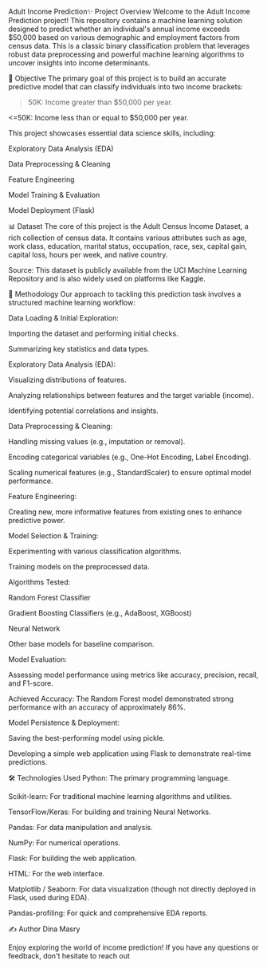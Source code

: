 Adult Income Prediction✨ Project Overview
Welcome to the Adult Income Prediction project! This repository contains a machine learning solution designed to predict whether an individual's annual income exceeds $50,000 based on various demographic and employment factors from census data. This is a classic binary classification problem that leverages robust data preprocessing and powerful machine learning algorithms to uncover insights into income determinants.

🎯 Objective
The primary goal of this project is to build an accurate predictive model that can classify individuals into two income brackets:

>50K: Income greater than $50,000 per year.

<=50K: Income less than or equal to $50,000 per year.

This project showcases essential data science skills, including:

Exploratory Data Analysis (EDA)

Data Preprocessing & Cleaning

Feature Engineering

Model Training & Evaluation

Model Deployment (Flask)

📊 Dataset
The core of this project is the Adult Census Income Dataset, a rich collection of census data. It contains various attributes such as age, work class, education, marital status, occupation, race, sex, capital gain, capital loss, hours per week, and native country.

Source: This dataset is publicly available from the UCI Machine Learning Repository and is also widely used on platforms like Kaggle.

🚀 Methodology
Our approach to tackling this prediction task involves a structured machine learning workflow:

Data Loading & Initial Exploration:

Importing the dataset and performing initial checks.

Summarizing key statistics and data types.

Exploratory Data Analysis (EDA):

Visualizing distributions of features.

Analyzing relationships between features and the target variable (income).

Identifying potential correlations and insights.

Data Preprocessing & Cleaning:

Handling missing values (e.g., imputation or removal).

Encoding categorical variables (e.g., One-Hot Encoding, Label Encoding).

Scaling numerical features (e.g., StandardScaler) to ensure optimal model performance.

Feature Engineering:

Creating new, more informative features from existing ones to enhance predictive power.

Model Selection & Training:

Experimenting with various classification algorithms.

Training models on the preprocessed data.

Algorithms Tested:

Random Forest Classifier

Gradient Boosting Classifiers (e.g., AdaBoost, XGBoost)

Neural Network

Other base models for baseline comparison.

Model Evaluation:

Assessing model performance using metrics like accuracy, precision, recall, and F1-score.

Achieved Accuracy: The Random Forest model demonstrated strong performance with an accuracy of approximately 86%.

Model Persistence & Deployment:

Saving the best-performing model using pickle.

Developing a simple web application using Flask to demonstrate real-time predictions.

🛠️ Technologies Used
Python: The primary programming language.

Scikit-learn: For traditional machine learning algorithms and utilities.

TensorFlow/Keras: For building and training Neural Networks.

Pandas: For data manipulation and analysis.

NumPy: For numerical operations.

Flask: For building the web application.

HTML: For the web interface.

Matplotlib / Seaborn: For data visualization (though not directly deployed in Flask, used during EDA).

Pandas-profiling: For quick and comprehensive EDA reports.

✍️ Author
Dina Masry 

Enjoy exploring the world of income prediction! If you have any questions or feedback, don't hesitate to reach out

